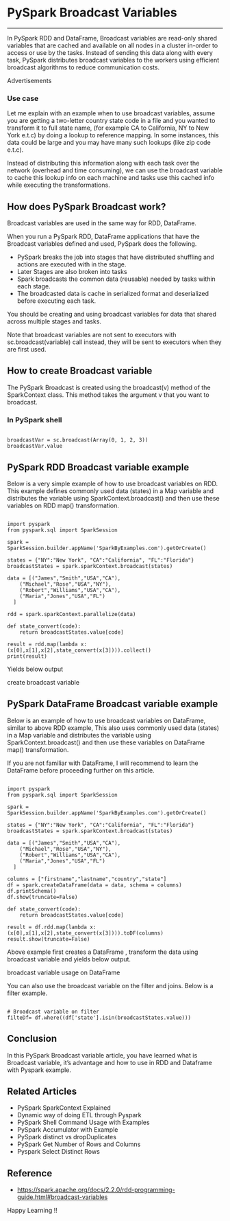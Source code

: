 # PySpark Broadcast Variables

---

In PySpark RDD and DataFrame, Broadcast variables are read-only shared variables that are cached and available on all nodes in a cluster in-order to access or use by the tasks. Instead of sending this data along with every task, PySpark distributes broadcast variables to the workers using efficient broadcast algorithms to reduce communication costs.

Advertisements

### Use case

Let me explain with an example when to use broadcast variables, assume you are getting a two-letter country state code in a file and you wanted to transform it to full state name, (for example CA to California, NY to New York e.t.c) by doing a lookup to reference mapping. In some instances, this data could be large and you may have many such lookups (like zip code e.t.c).

Instead of distributing this information along with each task over the network (overhead and time consuming), we can use the broadcast variable to cache this lookup info on each machine and tasks use this cached info while executing the transformations.

## How does PySpark Broadcast work?

Broadcast variables are used in the same way for RDD, DataFrame.

When you run a PySpark RDD, DataFrame applications that have the Broadcast variables defined and used, PySpark does the following.
- PySpark breaks the job into stages that have distributed shuffling and actions are executed with in the stage.
- Later Stages are also broken into tasks
- Spark broadcasts the common data (reusable) needed by tasks within each stage.
- The broadcasted data is cache in serialized format and deserialized before executing each task.

You should be creating and using broadcast variables for data that shared across multiple stages and tasks.

Note that broadcast variables are not sent to executors with sc.broadcast(variable) call instead, they will be sent to executors when they are first used.

## How to create Broadcast variable

The PySpark Broadcast is created using the broadcast(v) method of the SparkContext class. This method takes the argument v that you want to broadcast.

### In PySpark shell

```

broadcastVar = sc.broadcast(Array(0, 1, 2, 3))
broadcastVar.value

```

## PySpark RDD Broadcast variable example

Below is a very simple example of how to use broadcast variables on RDD. This example defines commonly used data (states) in a Map variable and distributes the variable using SparkContext.broadcast() and then use these variables on RDD map() transformation.

```

import pyspark
from pyspark.sql import SparkSession

spark = SparkSession.builder.appName('SparkByExamples.com').getOrCreate()

states = {"NY":"New York", "CA":"California", "FL":"Florida"}
broadcastStates = spark.sparkContext.broadcast(states)

data = [("James","Smith","USA","CA"),
    ("Michael","Rose","USA","NY"),
    ("Robert","Williams","USA","CA"),
    ("Maria","Jones","USA","FL")
  ]

rdd = spark.sparkContext.parallelize(data)

def state_convert(code):
    return broadcastStates.value[code]

result = rdd.map(lambda x: (x[0],x[1],x[2],state_convert(x[3]))).collect()
print(result)

```

Yields below output

create broadcast variable

## PySpark DataFrame Broadcast variable example

Below is an example of how to use broadcast variables on DataFrame, similar to above RDD example, This also uses commonly used data (states) in a Map variable and distributes the variable using SparkContext.broadcast() and then use these variables on DataFrame map() transformation.

If you are not familiar with DataFrame, I will recommend to learn the DataFrame before proceeding further on this article.

```

import pyspark
from pyspark.sql import SparkSession

spark = SparkSession.builder.appName('SparkByExamples.com').getOrCreate()

states = {"NY":"New York", "CA":"California", "FL":"Florida"}
broadcastStates = spark.sparkContext.broadcast(states)

data = [("James","Smith","USA","CA"),
    ("Michael","Rose","USA","NY"),
    ("Robert","Williams","USA","CA"),
    ("Maria","Jones","USA","FL")
  ]

columns = ["firstname","lastname","country","state"]
df = spark.createDataFrame(data = data, schema = columns)
df.printSchema()
df.show(truncate=False)

def state_convert(code):
    return broadcastStates.value[code]

result = df.rdd.map(lambda x: (x[0],x[1],x[2],state_convert(x[3]))).toDF(columns)
result.show(truncate=False)

```

Above example first creates a DataFrame , transform the data using broadcast variable and yields below output.

broadcast variable usage on DataFrame

You can also use the broadcast variable on the filter and joins. Below is a filter example.

```

# Broadcast variable on filter
filteDf= df.where((df['state'].isin(broadcastStates.value)))

```

## Conclusion

In this PySpark Broadcast variable article, you have learned what is Broadcast variable, it’s advantage and how to use in RDD and Dataframe with Pyspark example.

## Related Articles
- PySpark SparkContext Explained
- Dynamic way of doing ETL through Pyspark
- PySpark Shell Command Usage with Examples
- PySpark Accumulator with Example
- PySpark distinct vs dropDuplicates
- PySpark Get Number of Rows and Columns
- Pyspark Select Distinct Rows

## Reference
- https://spark.apache.org/docs/2.2.0/rdd-programming-guide.html#broadcast-variables

Happy Learning !!

